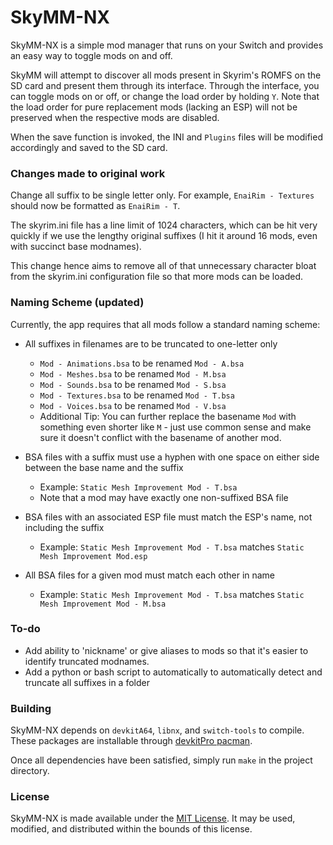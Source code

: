 # SkyMM-NX

SkyMM-NX is a simple mod manager that runs on your Switch and provides an easy way to toggle mods on
and off.

SkyMM will attempt to discover all mods present in Skyrim's ROMFS on the SD card and present them through its interface.
Through the interface, you can toggle mods on or off, or change the load order by holding `Y`. Note that the load order
for pure replacement mods (lacking an ESP) will not be preserved when the respective mods are disabled.

When the save function is invoked, the INI and `Plugins` files will be modified accordingly and saved to the SD card.

### Changes made to original work
Change all suffix to be single letter only. For example, `EnaiRim - Textures` should now be formatted as `EnaiRim - T`.

The skyrim.ini file has a line limit of 1024 characters, which can be hit very quickly if we use the lengthy original suffixes (I hit it around 16 mods, even with succinct base modnames).

This change hence aims to remove all of that unnecessary character bloat from the skyrim.ini configuration file so that more mods can be loaded.

### Naming Scheme (updated)

Currently, the app requires that all mods follow a standard naming scheme:

- All suffixes in filenames are to be truncated to one-letter only
  - `Mod - Animations.bsa` to be renamed `Mod - A.bsa`
  - `Mod - Meshes.bsa` to be renamed `Mod - M.bsa`
  - `Mod - Sounds.bsa` to be renamed `Mod - S.bsa`
  - `Mod - Textures.bsa` to be renamed `Mod - T.bsa`
  - `Mod - Voices.bsa` to be renamed `Mod - V.bsa`
  - Additional Tip: You can further replace the basename `Mod` with something even shorter like `M` - just use common sense and make sure it doesn't conflict with the basename of another mod.

- BSA files with a suffix must use a hyphen with one space on either side between the base name and the suffix
  - Example: `Static Mesh Improvement Mod - T.bsa`
  - Note that a mod may have exactly one non-suffixed BSA file
- BSA files with an associated ESP file must match the ESP's name, not including the suffix
  - Example: `Static Mesh Improvement Mod - T.bsa` matches `Static Mesh Improvement Mod.esp`
- All BSA files for a given mod must match each other in name
  - Example: `Static Mesh Improvement Mod - T.bsa` matches `Static Mesh Improvement Mod - M.bsa`

### To-do

- Add ability to 'nickname' or give aliases to mods so that it's easier to identify truncated modnames.
- Add a python or bash script to automatically to automatically detect and truncate all suffixes in a folder

### Building

SkyMM-NX depends on `devkitA64`, `libnx`, and `switch-tools` to compile. These packages are installable through
[devkitPro pacman](https://devkitpro.org/wiki/devkitPro_pacman).

Once all dependencies have been satisfied, simply run `make` in the project directory.

### License

SkyMM-NX is made available under the
[MIT License](https://github.com/caseif/SkyrimNXModManager/blob/master/LICENSE). It may be used, modified, and
distributed within the bounds of this license.
